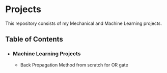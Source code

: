 # Projects
This repository consists of my Mechanical and Machine Learning projects.

## Table of Contents
* ### Machine Learning Projects
  * Back Propagation Method from scratch for OR gate
